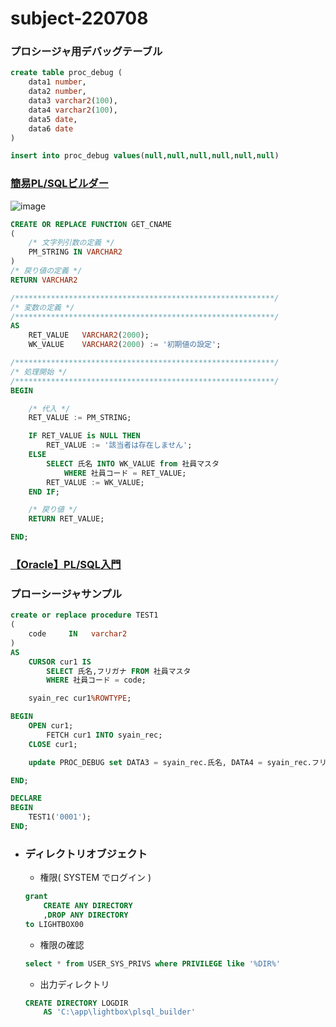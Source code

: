 # subject-220708

### プロシージャ用デバッグテーブル
```sql
create table proc_debug (
	data1 number,
	data2 number,
	data3 varchar2(100),
	data4 varchar2(100),
	data5 date,
	data6 date
)
```
```sql
insert into proc_debug values(null,null,null,null,null,null)
```

### [簡易PL/SQLビルダー](https://winofsql.jp/download/easy_plsql_builder.zip)
![image](https://user-images.githubusercontent.com/1501327/177899102-df81f461-0c06-4b1f-bb00-b5b415f7d97f.png)
```sql
CREATE OR REPLACE FUNCTION GET_CNAME
(
    /* 文字列引数の定義 */
    PM_STRING IN VARCHAR2
)
/* 戻り値の定義 */
RETURN VARCHAR2

/**********************************************************/
/* 変数の定義 */
/**********************************************************/
AS
    RET_VALUE	VARCHAR2(2000);
    WK_VALUE	VARCHAR2(2000) := '初期値の設定';

/**********************************************************/
/* 処理開始 */
/**********************************************************/
BEGIN

    /* 代入 */
    RET_VALUE := PM_STRING;

    IF RET_VALUE is NULL THEN 
        RET_VALUE := '該当者は存在しません';
    ELSE 
        SELECT 氏名 INTO WK_VALUE from 社員マスタ
            WHERE 社員コード = RET_VALUE;
        RET_VALUE := WK_VALUE;
    END IF; 

    /* 戻り値 */
    RETURN RET_VALUE;

END;
```

### [【Oracle】PL/SQL入門](https://qiita.com/nkojima/items/93a9c01741965f11bb8c)

### プローシージャサンプル
```sql
create or replace procedure TEST1
(
    code     IN   varchar2
)
AS
    CURSOR cur1 IS
        SELECT 氏名,フリガナ FROM 社員マスタ
        WHERE 社員コード = code;

    syain_rec cur1%ROWTYPE;

BEGIN
    OPEN cur1;
        FETCH cur1 INTO syain_rec;
    CLOSE cur1;

    update PROC_DEBUG set DATA3 = syain_rec.氏名, DATA4 = syain_rec.フリガナ;

END;
```
```sql
DECLARE
BEGIN
    TEST1('0001');
END;
```

- ### ディレクトリオブジェクト
	- 権限( SYSTEM でログイン )
	```sql
	grant 
		CREATE ANY DIRECTORY 
		,DROP ANY DIRECTORY 
	to LIGHTBOX00
	```
	- 権限の確認
	```sql
	select * from USER_SYS_PRIVS where PRIVILEGE like '%DIR%'
	```
	- 出力ディレクトリ
	```sql
	CREATE DIRECTORY LOGDIR
   		AS 'C:\app\lightbox\plsql_builder'
	```
	
